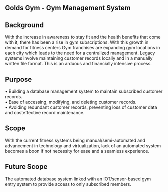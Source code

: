 ## Golds Gym - Gym Management System

## Background
With the increase in awareness to stay fit and the health benefits that come with it, there has been
a rise in gym subscriptions. With this growth in demand for fitness centers Gym franchises are
expanding gym locations in each city which leads to the need for a centralized management.
Legacy systems involve maintaining customer records locally and in a manually written file
format. This is an arduous and financially intensive process.

## Purpose
• Building a database management system to maintain subscribed customer records.\
• Ease of accessing, modifying, and deleting customer records. \
• Avoiding redundant customer records, preventing loss of customer data and costeffective record maintenance.

## Scope
With the current fitness systems being manual/semi-automated and advancement in technology
and virtualization, lack of an automated system becomes a boon if not necessity for ease and a
seamless experience.

## Future Scope
The automated database system linked with an IOT/sensor-based gym entry system to provide
access to only subscribed members.
